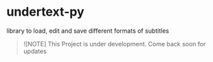 # undertext-py
library to load, edit and save different formats of subtitles

> ![NOTE]
> This Project is under development. Come back soon for updates
